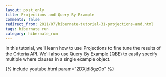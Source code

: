 ```yaml
---           
layout: post_only
title: Projections and Query By Example
comments: false
redirect_from: 2011/07/hibernate-tutorial-31-projections-and.html
tags: hibernate run
category: hibernate_run
---
```


In this tutorial, we'll learn how to use Projections to fine tune the results of the Criteria API. We'll also use Query By Example (QBE) to easily specify multiple where clauses in a single example object.

{% include youtube.html param="2DXjdl8gzOo" %}